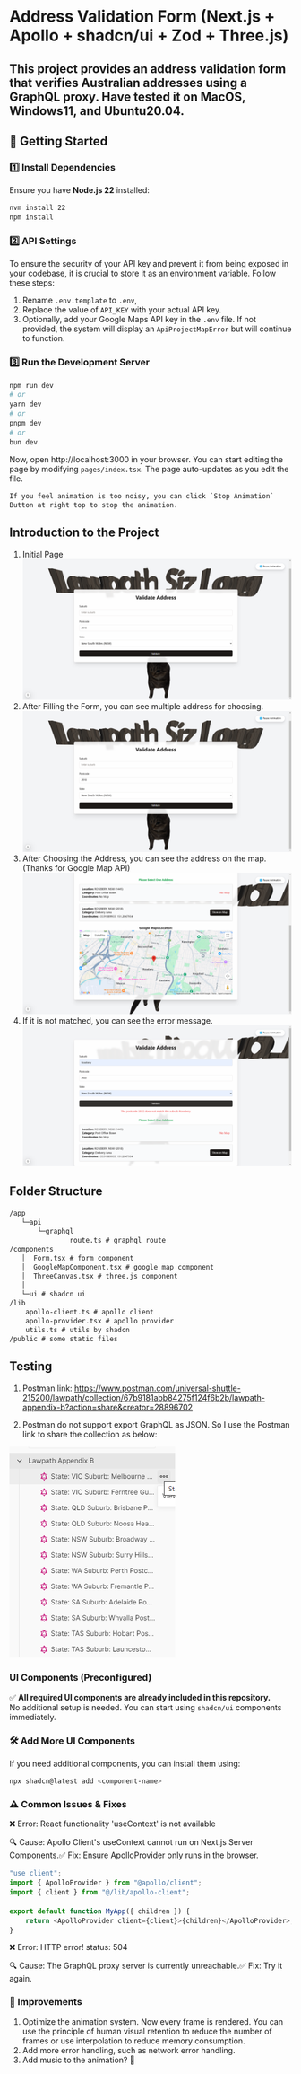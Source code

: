 # Address Validation Form (Next.js + Apollo + shadcn/ui + Zod + Three.js)

This project provides an address validation form that verifies Australian addresses using a GraphQL proxy.
Have tested it on MacOS, Windows11, and Ubuntu20.04.
---

## 🚀 Getting Started

### 1️⃣ Install Dependencies
Ensure you have **Node.js 22** installed:
```bash
nvm install 22
npm install
```

### 2️⃣ API Settings
To ensure the security of your API key and prevent it from being exposed in your codebase, it is crucial to store it as an environment variable. Follow these steps:
1. Rename `.env.template` to `.env`,
2. Replace the value of `API_KEY` with your actual API key.
3. Optionally, add your Google Maps API key in the `.env` file. If not provided, the system will display an `ApiProjectMapError` but will continue to function.

### 3️⃣ Run the Development Server
```bash
npm run dev
# or
yarn dev
# or
pnpm dev
# or
bun dev
```

Now, open http://localhost:3000 in your browser. You can start editing the page by modifying `pages/index.tsx`. The page auto-updates as you edit the file.
    
    If you feel animation is too noisy, you can click `Stop Animation` Button at right top to stop the animation.

## Introduction to the Project

1. Initial Page
![index0.png](public/index0.png)
2. After Filling the Form, you can see multiple address for choosing.
![index1.png](public/index1.png)
3. After Choosing the Address, you can see the address on the map.(Thanks for Google Map API)
![index2.png](public/index2.png)
4. If it is not matched, you can see the error message.
![indexError.png](public/indexError.png)



## Folder Structure
```text
/app
   └─api
       └─graphql
               route.ts # graphql route
/components
   │  Form.tsx # form component
   │  GoogleMapComponent.tsx # google map component
   │  ThreeCanvas.tsx # three.js component
   │
   └─ui # shadcn ui
/lib
    apollo-client.ts # apollo client
    apollo-provider.tsx # apollo provider
    utils.ts # utils by shadcn
/public # some static files
```


## Testing
1. Postman link: https://www.postman.com/universal-shuttle-215200/lawpath/collection/67b9181abb84275f124f6b2b/lawpath-appendix-b?action=share&creator=28896702

2. Postman do not support export GraphQL as JSON. So I use the Postman link to share the collection as below:

![test.png](public/test.png)

### UI Components (Preconfigured)

✅ **All required UI components are already included in this repository.**  
No additional setup is needed. You can start using `shadcn/ui` components immediately.

### 🛠️ Add More UI Components
If you need additional components, you can install them using:
```bash
npx shadcn@latest add <component-name>
```

### ⚠️ Common Issues & Fixes

❌ Error: React functionality 'useContext' is not available

🔍 Cause: Apollo Client's useContext cannot run on Next.js Server Components.✅ Fix: Ensure ApolloProvider only runs in the browser.
```typescript jsx
"use client";
import { ApolloProvider } from "@apollo/client";
import { client } from "@/lib/apollo-client";

export default function MyApp({ children }) {
    return <ApolloProvider client={client}>{children}</ApolloProvider>;
}
```

❌ Error: HTTP error! status: 504

🔍 Cause: The GraphQL proxy server is currently unreachable.✅ Fix: Try it again.

### 📌 Improvements
1. Optimize the animation system. Now every frame is rendered. You can use the principle of human visual retention to reduce the number of frames or use interpolation to reduce memory consumption.
2. Add more error handling, such as network error handling.
3. Add music to the animation? 🎵